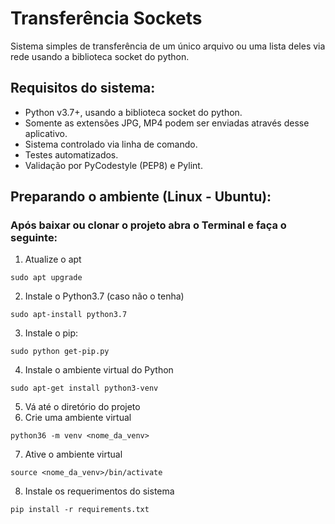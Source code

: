 # Transferência Sockets

Sistema simples de transferência de um único arquivo ou uma lista deles via rede usando a biblioteca socket do python.

## Requisitos do sistema:
- Python v3.7+, usando a biblioteca socket do python.
- Somente as extensões JPG, MP4 podem ser enviadas através desse aplicativo.
- Sistema controlado via linha de comando. 
- Testes automatizados. 
- Validação por PyCodestyle (PEP8) e Pylint.

## Preparando o ambiente (Linux - Ubuntu):

### Após baixar ou clonar o projeto abra o Terminal e faça o seguinte:

1. Atualize o apt
```
sudo apt upgrade
```
2. Instale o Python3.7 (caso não o tenha)
```
sudo apt-install python3.7
```
3. Instale o pip:
```
sudo python get-pip.py
```
4. Instale o ambiente virtual do Python
```
sudo apt-get install python3-venv
```
5. Vá até o diretório do projeto
6. Crie uma ambiente virtual
```
python36 -m venv <nome_da_venv>
```
7. Ative o ambiente virtual
```
source <nome_da_venv>/bin/activate
```
8. Instale os requerimentos do sistema
```
pip install -r requirements.txt
```
